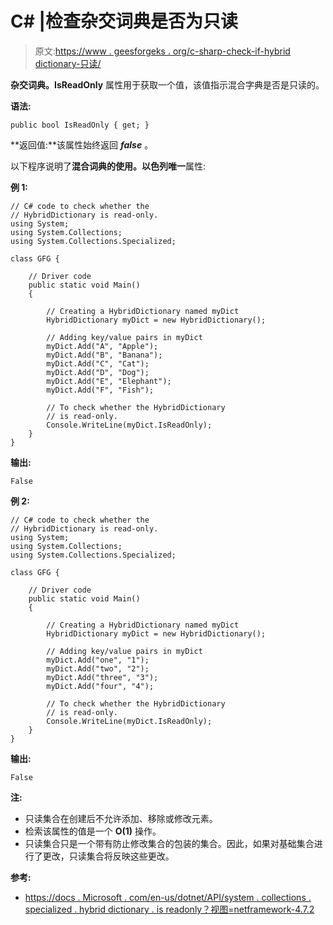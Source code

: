 # C# |检查杂交词典是否为只读

> 原文:[https://www . geesforgeks . org/c-sharp-check-if-hybrid dictionary-只读/](https://www.geeksforgeeks.org/c-sharp-check-if-hybriddictionary-is-read-only/)

**杂交词典。IsReadOnly** 属性用于获取一个值，该值指示混合字典是否是只读的。

**语法:**

```
public bool IsReadOnly { get; }

```

**返回值:**该属性始终返回 ***false*** 。

以下程序说明了**混合词典的使用。以色列唯一**属性:

**例 1:**

```
// C# code to check whether the
// HybridDictionary is read-only.
using System;
using System.Collections;
using System.Collections.Specialized;

class GFG {

    // Driver code
    public static void Main()
    {

        // Creating a HybridDictionary named myDict
        HybridDictionary myDict = new HybridDictionary();

        // Adding key/value pairs in myDict
        myDict.Add("A", "Apple");
        myDict.Add("B", "Banana");
        myDict.Add("C", "Cat");
        myDict.Add("D", "Dog");
        myDict.Add("E", "Elephant");
        myDict.Add("F", "Fish");

        // To check whether the HybridDictionary
        // is read-only.
        Console.WriteLine(myDict.IsReadOnly);
    }
}
```

**输出:**

```
False

```

**例 2:**

```
// C# code to check whether the
// HybridDictionary is read-only.
using System;
using System.Collections;
using System.Collections.Specialized;

class GFG {

    // Driver code
    public static void Main()
    {

        // Creating a HybridDictionary named myDict
        HybridDictionary myDict = new HybridDictionary();

        // Adding key/value pairs in myDict
        myDict.Add("one", "1");
        myDict.Add("two", "2");
        myDict.Add("three", "3");
        myDict.Add("four", "4");

        // To check whether the HybridDictionary
        // is read-only.
        Console.WriteLine(myDict.IsReadOnly);
    }
}
```

**输出:**

```
False

```

**注:**

*   只读集合在创建后不允许添加、移除或修改元素。
*   检索该属性的值是一个 **O(1)** 操作。
*   只读集合只是一个带有防止修改集合的包装的集合。因此，如果对基础集合进行了更改，只读集合将反映这些更改。

**参考:**

*   [https://docs . Microsoft . com/en-us/dotnet/API/system . collections . specialized . hybrid dictionary . is readonly？视图=netframework-4.7.2](https://docs.microsoft.com/en-us/dotnet/api/system.collections.specialized.hybriddictionary.isreadonly?view=netframework-4.7.2)